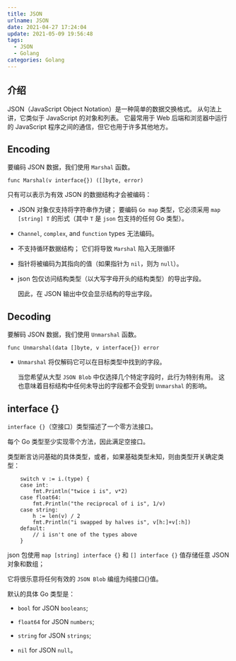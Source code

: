 ```yaml
---
title: JSON
urlname: JSON
date: 2021-04-27 17:24:04
update: 2021-05-09 19:56:48
tags:
  - JSON
  - Golang
categories: Golang
---
```


## 介绍

JSON（JavaScript Object Notation）是一种简单的数据交换格式。
从句法上讲，它类似于 JavaScript 的对象和列表。
它最常用于 Web 后端和浏览器中运行的 JavaScript 程序之间的通信，但它也用于许多其他地方。

<!-- more -->

## Encoding

要编码 JSON 数据，我们使用 `Marshal` 函数。

`func Marshal(v interface{}) ([]byte, error)`

只有可以表示为有效 JSON 的数据结构才会被编码：

- JSON 对象仅支持将字符串作为键；
  要编码 `Go map` 类型，它必须采用 `map [string] T` 的形式（其中 `T` 是 `json` 包支持的任何 Go 类型）。

- `Channel`, `complex`, and `function` types 无法编码。

- 不支持循环数据结构；
  它们将导致 `Marshal` 陷入无限循环

- 指针将被编码为其指向的值（如果指针为 `nil`，则为 `null`）。

- json 包仅访问结构类型（以大写字母开头的结构类型）的导出字段。

  因此，在 JSON 输出中仅会显示结构的导出字段。

## Decoding

要解码 JSON 数据，我们使用 `Unmarshal` 函数。

`func Unmarshal(data []byte, v interface{}) error`

- `Unmarshal` 将仅解码它可以在目标类型中找到的字段。

  当您希望从大型 `JSON Blob` 中仅选择几个特定字段时，此行为特别有用。
  这也意味着目标结构中任何未导出的字段都不会受到 `Unmarshal` 的影响。

## interface {}

`interface {}`（空接口）类型描述了一个零方法接口。

每个 Go 类型至少实现零个方法，因此满足空接口。

类型断言访问基础的具体类型，或者，如果基础类型未知，则由类型开关确定类型：

```Golang
    switch v := i.(type) {
    case int:
        fmt.Println("twice i is", v*2)
    case float64:
        fmt.Println("the reciprocal of i is", 1/v)
    case string:
        h := len(v) / 2
        fmt.Println("i swapped by halves is", v[h:]+v[:h])
    default:
        // i isn't one of the types above
    }
```

json 包使用 `map [string] interface {}` 和 `[] interface {}` 值存储任意 JSON 对象和数组；

它将很乐意将任何有效的 `JSON Blob` 编组为纯接口{}值。

默认的具体 Go 类型是：

- `bool` for JSON `booleans`;

- `float64` for JSON `numbers`;

- `string` for JSON `strings`;

- `nil` for JSON `null`。

